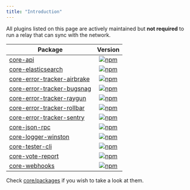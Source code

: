 ```yaml
---
title: "Introduction"
---
```


All plugins listed on this page are actively maintained but **not required** to run a relay that can sync with the network.

| Package                                                                                        |                                                                         Version                                                                          |
| ---------------------------------------------------------------------------------------------- | :------------------------------------------------------------------------------------------------------------------------------------------------------: |
| [core-api](/guidebook/core/plugins/optional/core-api.md)                                       |                    [![npm](https://badgen.now.sh/npm/v/@arkecosystem/core-api)](https://www.npmjs.com/package/@arkecosystem/core-api)                    |
| [core-elasticsearch](/guidebook/core/plugins/optional/core-elasticsearch.md)                   |          [![npm](https://badgen.now.sh/npm/v/@arkecosystem/core-elasticsearch)](https://www.npmjs.com/package/@arkecosystem/core-elasticsearch)          |
| [core-error-tracker-airbrake](/guidebook/core/plugins/optional/core-error-tracker-airbrake.md) | [![npm](https://badgen.now.sh/npm/v/@arkecosystem/core-error-tracker-airbrake)](https://www.npmjs.com/package/@arkecosystem/core-error-tracker-airbrake) |
| [core-error-tracker-bugsnag](/guidebook/core/plugins/optional/core-error-tracker-bugsnag.md)   |  [![npm](https://badgen.now.sh/npm/v/@arkecosystem/core-error-tracker-bugsnag)](https://www.npmjs.com/package/@arkecosystem/core-error-tracker-bugsnag)  |
| [core-error-tracker-raygun](/guidebook/core/plugins/optional/core-error-tracker-raygun.md)     |   [![npm](https://badgen.now.sh/npm/v/@arkecosystem/core-error-tracker-raygun)](https://www.npmjs.com/package/@arkecosystem/core-error-tracker-raygun)   |
| [core-error-tracker-rollbar](/guidebook/core/plugins/optional/core-error-tracker-rollbar.md)   |  [![npm](https://badgen.now.sh/npm/v/@arkecosystem/core-error-tracker-rollbar)](https://www.npmjs.com/package/@arkecosystem/core-error-tracker-rollbar)  |
| [core-error-tracker-sentry](/guidebook/core/plugins/optional/core-error-tracker-sentry.md)     |   [![npm](https://badgen.now.sh/npm/v/@arkecosystem/core-error-tracker-sentry)](https://www.npmjs.com/package/@arkecosystem/core-error-tracker-sentry)   |
| [core-json-rpc](/guidebook/core/plugins/optional/core-json-rpc.md)                             |               [![npm](https://badgen.now.sh/npm/v/@arkecosystem/core-json-rpc)](https://www.npmjs.com/package/@arkecosystem/core-json-rpc)               |
| [core-logger-winston](/guidebook/core/plugins/option/core-logger-winston.md)                   |         [![npm](https://badgen.now.sh/npm/v/@arkecosystem/core-logger-winston)](https://www.npmjs.com/package/@arkecosystem/core-logger-winston)         |
| [core-tester-cli](/guidebook/core/plugins/optional/core-tester-cli.md)                         |             [![npm](https://badgen.now.sh/npm/v/@arkecosystem/core-tester-cli)](https://www.npmjs.com/package/@arkecosystem/core-tester-cli)             |
| [core-vote-report](/guidebook/core/plugins/optional/core-vote-report.md)                       |            [![npm](https://badgen.now.sh/npm/v/@arkecosystem/core-vote-report)](https://www.npmjs.com/package/@arkecosystem/core-vote-report)            |
| [core-webhooks](/guidebook/core/plugins/optional/core-webhooks.md)                             |               [![npm](https://badgen.now.sh/npm/v/@arkecosystem/core-webhooks)](https://www.npmjs.com/package/@arkecosystem/core-webhooks)               |

Check [core/packages](https://github.com/ArkEcosystem/core/tree/develop/packages) if you wish to take a look at them.
